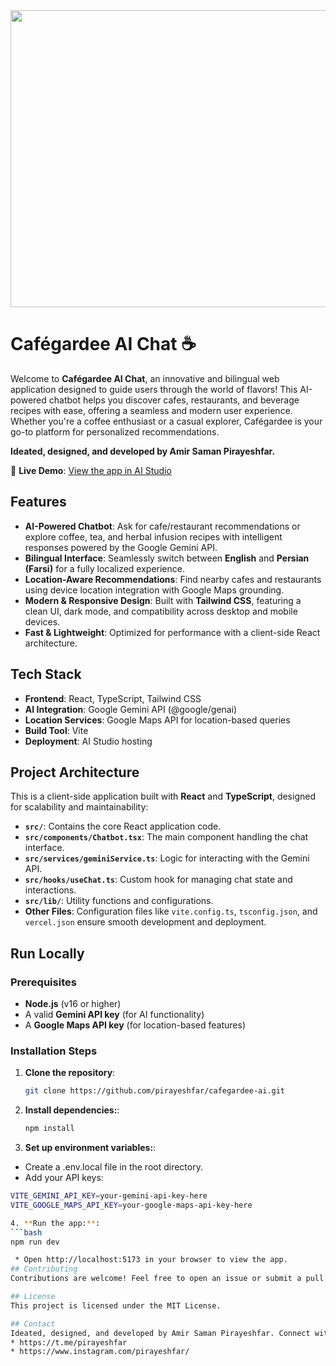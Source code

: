 <div align="center">
  <img width="1200" height="475" alt="Cafegardee Banner" src="https://github.com/user-attachments/assets/0aa67016-6eaf-458a-adb2-6e31a0763ed6" />
</div>

# Cafégardee AI Chat ☕️

Welcome to **Cafégardee AI Chat**, an innovative and bilingual web application designed to guide users through the world of flavors! This AI-powered chatbot helps you discover cafes, restaurants, and beverage recipes with ease, offering a seamless and modern user experience. Whether you're a coffee enthusiast or a casual explorer, Cafégardee is your go-to platform for personalized recommendations.

**Ideated, designed, and developed by Amir Saman Pirayeshfar.**

🔗 **Live Demo**: [View the app in AI Studio](https://ai.studio/apps/drive/1xjXJblK8wGQKrohFyJ3VU7TRD0zEVhZY)

## Features
- **AI-Powered Chatbot**: Ask for cafe/restaurant recommendations or explore coffee, tea, and herbal infusion recipes with intelligent responses powered by the Google Gemini API.
- **Bilingual Interface**: Seamlessly switch between **English** and **Persian (Farsi)** for a fully localized experience.
- **Location-Aware Recommendations**: Find nearby cafes and restaurants using device location integration with Google Maps grounding.
- **Modern & Responsive Design**: Built with **Tailwind CSS**, featuring a clean UI, dark mode, and compatibility across desktop and mobile devices.
- **Fast & Lightweight**: Optimized for performance with a client-side React architecture.

## Tech Stack
- **Frontend**: React, TypeScript, Tailwind CSS
- **AI Integration**: Google Gemini API (@google/genai)
- **Location Services**: Google Maps API for location-based queries
- **Build Tool**: Vite
- **Deployment**: AI Studio hosting

## Project Architecture
This is a client-side application built with **React** and **TypeScript**, designed for scalability and maintainability:
- **`src/`**: Contains the core React application code.
- **`src/components/Chatbot.tsx`**: The main component handling the chat interface.
- **`src/services/geminiService.ts`**: Logic for interacting with the Gemini API.
- **`src/hooks/useChat.ts`**: Custom hook for managing chat state and interactions.
- **`src/lib/`**: Utility functions and configurations.
- **Other Files**: Configuration files like `vite.config.ts`, `tsconfig.json`, and `vercel.json` ensure smooth development and deployment.

## Run Locally

### Prerequisites
- **Node.js** (v16 or higher)
- A valid **Gemini API key** (for AI functionality)
- A **Google Maps API key** (for location-based features)

### Installation Steps
1. **Clone the repository**:
   ```bash
   git clone https://github.com/pirayeshfar/cafegardee-ai.git
2. **Install dependencies:**:
   ```bash
   npm install
3. **Set up environment variables:**:
  * Create a .env.local file in the root directory.
  * Add your API keys:
  ```bash
  VITE_GEMINI_API_KEY=your-gemini-api-key-here
  VITE_GOOGLE_MAPS_API_KEY=your-google-maps-api-key-here

4. **Run the app:**:
  ```bash
  npm run dev

   * Open http://localhost:5173 in your browser to view the app.
## Contributing
Contributions are welcome! Feel free to open an issue or submit a pull request for new features, bug fixes, or recipe suggestions. Please follow the Contributing Guidelines for a smooth collaboration.

## License
This project is licensed under the MIT License.

## Contact
Ideated, designed, and developed by Amir Saman Pirayeshfar. Connect with me:
* https://t.me/pirayeshfar
* https://www.instagram.com/pirayeshfar/
  
